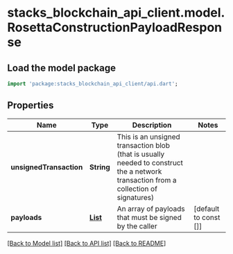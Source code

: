 # stacks_blockchain_api_client.model.RosettaConstructionPayloadResponse

## Load the model package
```dart
import 'package:stacks_blockchain_api_client/api.dart';
```

## Properties
Name | Type | Description | Notes
------------ | ------------- | ------------- | -------------
**unsignedTransaction** | **String** | This is an unsigned transaction blob (that is usually needed to construct the a network transaction from a collection of signatures) | 
**payloads** | [**List<SigningPayload>**](SigningPayload.md) | An array of payloads that must be signed by the caller | [default to const []]

[[Back to Model list]](../README.md#documentation-for-models) [[Back to API list]](../README.md#documentation-for-api-endpoints) [[Back to README]](../README.md)


